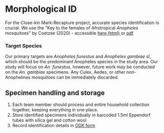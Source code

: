 # Morphological ID

For the Close-kin Mark-Recapture project, accurate species identification is crucial. We use the "Key to the females of Afrotropical *Anopheles* mosquitoes" by Coetzee (2020) - accessible [here (html)
](https://malariajournal.biomedcentral.com/articles/10.1186/s12936-020-3144-9)  or [pdf](https://github.com/sanjaynagi/anokin/raw/main/docs/anokin-site/.Coetzee%202020%20-%20Malar.%20J_.pdf).

### Target Species
Our primary targets are *Anopheles funestus* and *Anopheles gambiae sl*, which should be the predominant Anopheles species in the study area. Our study will focus on *An. funestus*, however, future work may be conducted on the *An. gambiae* specimens. Any Culex, Aedes, or other non-Anophelines mosquitoes can be immediately discarded. 

## Specimen handling and storage
1. Each team member should process and entire household collection together, keeping everything in one place.
2. Store identified specimens individually in barcoded 1.5ml Eppendorf tubes with silica gel and cotton wool
3. Record identification details in [ODK form](https://odkcentral.lstmed.ac.uk/-/single/JKQaAg5e5rJl3lIDoUg8BdrQelnjWsa?st=BoitOmlceTJvF161b0pGM3E2esK1xJpE8TkMTwRwV7GvaE11CpXUfUGb$JtLU7HF)
